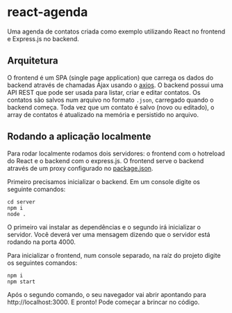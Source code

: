 # react-agenda

Uma agenda de contatos criada como exemplo utilizando React no frontend e Express.js no backend.

## Arquitetura

O frontend é um SPA (single page application) que carrega os dados do backend através de chamadas Ajax usando o [axios](https://github.com/axios/axios).
O backend possui uma API REST que pode ser usada para listar, criar e editar contatos.
Os contatos são salvos num arquivo no formato `.json`, carregado quando o backend começa.
Toda vez que um contato é salvo (novo ou editado), o array de contatos é atualizado na memória e persistido no arquivo.

## Rodando a aplicação localmente

Para rodar localmente rodamos dois servidores: o frontend com o hotreload do React e o backend com o express.js.
O frontend serve o backend através de um proxy configurado no [package.json](./package.json).

Primeiro precisamos inicializar o backend. Em um console digite os seguinte comandos:

```
cd server
npm i
node .
```

O primeiro vai instalar as dependências e o segundo irá inicializar o servidor.
Você deverá ver uma mensagem dizendo que o servidor está rodando na porta 4000.

Para inicializar o frontend, num console separado, na raíz do projeto digite os seguintes comandos:

```
npm i
npm start
```

Após o segundo comando, o seu navegador vai abrir apontando para http://localhost:3000.
E pronto! Pode começar a brincar no código.
